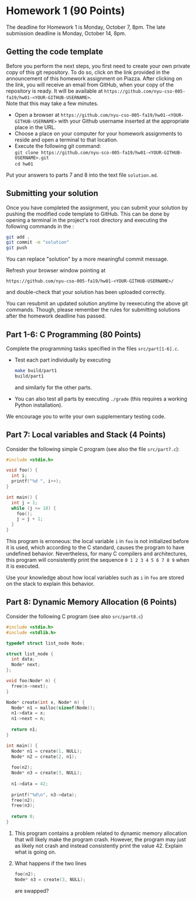 # Homework 1 (90 Points)

The deadline for Homework 1 is Monday, October 7, 8pm. The late
submission deadline is Monday, October 14, 8pm.

## Getting the code template

Before you perform the next steps, you first need to create your own
private copy of this git repository. To do so, click on the link
provided in the announcement of this homework assignment on
Piazza. After clicking on the link, you will receive an email from
GitHub, when your copy of the repository is ready. It will be
available at
`https://github.com/nyu-cso-005-fa19/hw01-<YOUR-GITHUB-USERNAME>`.  
Note that this may take a few minutes.

* Open a browser at `https://github.com/nyu-cso-005-fa19/hw01-<YOUR-GITHUB-USERNAME>` with your Github username inserted at the appropriate place in the URL.
* Choose a place on your computer for your homework assignments to reside and open a terminal to that location.
* Execute the following git command: <br/>
  ```git clone https://github.com/nyu-sco-005-fa19/hw01-<YOUR-GITHUB-USERNAME>.git```<br/>
  ```cd hw01```

Put your answers to parts 7 and 8 into the text file `solution.md`.

## Submitting your solution

Once you have completed the assignment, you can submit your solution
by pushing the modified code template to GitHub. This can be done by
opening a terminal in the project's root directory and executing the
following commands in the :

```bash
git add .
git commit -m "solution"
git push
```

You can replace "solution" by a more meaningful commit message.

Refresh your browser window pointing at
```
https://github.com/nyu-cso-005-fa19/hw01-<YOUR-GITHUB-USERNAME>/
```
and double-check that your solution has been uploaded correctly.

You can resubmit an updated solution anytime by reexecuting the above
git commands. Though, please remember the rules for submitting
solutions after the homework deadline has passed.


## Part 1-6: C Programming (80 Points)

Complete the programming tasks specified in the files
`src/part[1-6].c`.

* Test each part individually by executing
  
  ```bash
  make build/part1
  build/part1
  ```
  and similarly for the other parts.
  
* You can also test all parts by executing `./grade` (this requires a
  working Python installation).

We encourage you to write your own supplementary testing code.

## Part 7: Local variables and Stack (4 Points)

Consider the following simple C program (see also the file `src/part7.c`):

```c
#include <stdio.h>

void foo() {
  int i;
  printf("%d ", i++);
}

int main() {
  int j = 1;
  while (j <= 10) {
    foo();
    j = j + 1;
  }
}
```

This program is erroneous: the local variable `i` in `foo` is not
initialized before it is used, which according to the C standard,
causes the program to have undefined behavior. Nevertheless, for many
C compilers and architectures, this program will consistently print
the sequence `0 1 2 3 4 5 6 7 8 9` when it is executed. 

Use your knowledge about how local variables such as `i` in `foo` are
stored on the stack to explain this behavior.

## Part 8: Dynamic Memory Allocation (6 Points)

Consider the following C program (see also `src/part8.c`)

```c
#include <stdio.h>
#include <stdlib.h>

typedef struct list_node Node;

struct list_node {
  int data;
  Node* next;
};

void foo(Node* n) {
  free(n->next);
}

Node* create(int x, Node* n) {
  Node* n1 = malloc(sizeof(Node));
  n1->data = x;
  n1->next = n;
  
  return n1;
}

int main() {
  Node* n1 = create(1, NULL);
  Node* n2 = create(2, n1);
  
  foo(n2);
  Node* n3 = create(3, NULL);
  
  n1->data = 42;
  
  printf("%d\n", n3->data);
  free(n2);
  free(n3);
 
  return 0;
}
```

1. This program contains a problem related to dynamic memory
   allocation that will likely make the program crash. However, the
   program may just as likely not crash and instead consistently print
   the value 42. Explain what is going on.
   
1. What happens if the two lines

   ```c++
   foo(n2);
   Node* n3 = create(3, NULL);
   ```
   
   are swapped?
